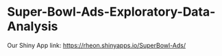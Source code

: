 # Super-Bowl-Ads-Exploratory-Data-Analysis

Our Shiny App link: https://rheon.shinyapps.io/SuperBowl-Ads/
